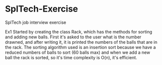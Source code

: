 # SplTech-Exercise
SplTech job interview exercise

Ex1
Started by creating the class Rack, which has the methods for sorting and adding new balls.
First it's asked to the user what is the number drawned, and after writing it, it is printed the numbers of the balls that are in the rack.
The sorting algorithm used is an insertion sort because we have a reduced numbers of balls to sort (60 balls max) and when we add a new ball the rack is sorted, so it's time complexity is O(n), it's efficient.
